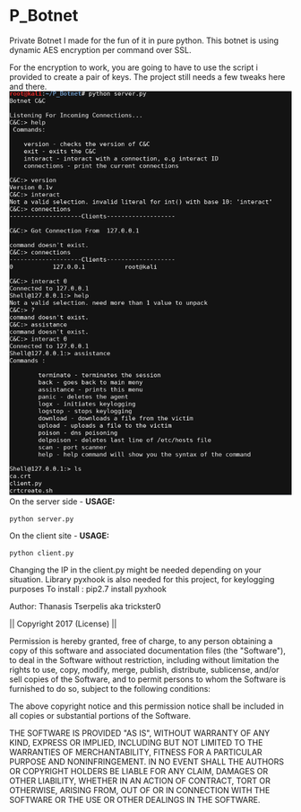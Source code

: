 # P_Botnet
Private Botnet I made for the fun of it in pure python.
This botnet is using dynamic AES encryption per command over SSL.
<p>
For the encryption to work, you are going to have to use the script i provided to create a pair of keys.
The project still needs a few tweaks here and there.

<IMG SRC="https://raw.githubusercontent.com/trickster0/P_Botnet/master/botnet.png"/>
On the server side -
<strong>USAGE:</strong>
<p>
<pre><code>python server.py
</code></pre>

On the client site - 
<strong>USAGE:</strong>
<p>
<pre><code>python client.py
</code></pre>


Changing the IP in the client.py might be needed depending on your situation.
Library pyxhook is also needed for this project, for keylogging purposes
To install : pip2.7 install pyxhook

Author: Thanasis Tserpelis aka trickster0

|| Copyright 2017 (License) ||

Permission is hereby granted, free of charge, to any person obtaining a copy of this software and associated documentation files (the "Software"), to deal in the Software without restriction, including without limitation the rights to use, copy, modify, merge, publish, distribute, sublicense, and/or sell copies of the Software, and to permit persons to whom the Software is furnished to do so, subject to the following conditions:

The above copyright notice and this permission notice shall be included in all copies or substantial portions of the Software.

THE SOFTWARE IS PROVIDED "AS IS", WITHOUT WARRANTY OF ANY KIND, EXPRESS OR IMPLIED, INCLUDING BUT NOT LIMITED TO THE WARRANTIES OF MERCHANTABILITY, FITNESS FOR A PARTICULAR PURPOSE AND NONINFRINGEMENT. IN NO EVENT SHALL THE AUTHORS OR COPYRIGHT HOLDERS BE LIABLE FOR ANY CLAIM, DAMAGES OR OTHER LIABILITY, WHETHER IN AN ACTION OF CONTRACT, TORT OR OTHERWISE, ARISING FROM, OUT OF OR IN CONNECTION WITH THE SOFTWARE OR THE USE OR OTHER DEALINGS IN THE SOFTWARE.

